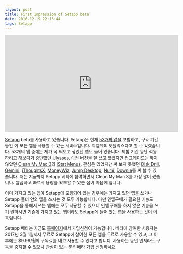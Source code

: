 ```yaml
---
layout: post
title: First Impression of Setapp beta
date: 2016-12-19 22:13:44
tags: Setapp
---
```

<iframe width="560" height="315" src="https://www.youtube.com/embed/LJBZ8dwTJoM" frameborder="0" allowfullscreen></iframe>

[Setapp](https://setapp.com/ "Setapp Your shortcut to get the best apps for Mac") beta를 사용하고 있습니다. Setapp은 현재 [53개의 앱을](https://setapp.com/apps) 포함하고, 구독 기간동안 이 모든 앱을 사용할 수 있는 서비스입니다. 맥앱계의 넷플릭스라고 할 수 있겠습니다. 53개의 앱 중에는 제가 꼭 써보고 싶었던 앱도 들어 있습니다. 체험 기간 동안 적응하려고 해보다가 중단했던 [Ulysses][3375-0001], 이전 버전을 잘 쓰고 있었지만 업그레이드는 하지 않았던 [Clean My Mac 3][3375-0002]와 [iStat Menus][3375-0003], 관심은 있었지만 써 보지 못했던 [Disk Drill][3375-0004], [Gemini][3375-0005], [iThoughtsX][3375-0006], [MoneyWiz][3375-0007], [Jump Desktop][3375-0008], [Numi][3375-0009], [Downie][3375-0010]를 써 볼 수 있습니다. 저는 지금까지 Setapp 베타에 참여하면서 Clean My Mac 3를 가장 많이 썼습니다. 깔끔하고 빠르게 용량을 확보할 수 있는 점이 마음에 듭니다.

이미 가지고 있는 앱이 Setapp에 포함되어 있는 경우에는 가지고 있던 앱을 쓰거나 Setapp 폴더 안의 앱을 쓰시는 것 모두 가능합니다. 다만 인앱구매가 필요한 기능도 Setapp을 통해서 쓰는 앱에는 모두 사용할 수 있으니 인앱 구매를 하지 않은 기능을 쓰기 원하시면 기존에 가지고 있는 앱이라도 Setapp에 들어 있는 앱을 사용하는 것이 이득입니다.

Setapp 베타는 지금도 [홈페이지](https://setapp.com/)에서 가입신청이 가능합니다. 베타에 참여한 사용자는 2017년 3월 1일까지 무료로 Setapp에 참여한 모든 앱을 무료로 사용할 수 있고, 그 이후에는 $9.99/월의 구독료를 내고 사용할 수 있다고 합니다. 사용하는 동안 언제라도 구독을 중지할 수 있으니 관심이 있는 분은 베타 가입 신청하세요.

[3375-0001]: http://ulyssesapp.com/
[3375-0002]: http://macpaw.com/cleanmymac
[3375-0003]: https://bjango.com/mac/istatmenus/
[3375-0004]: http://www.cleverfiles.com/
[3375-0005]: http://www.geminisoftware.com/
[3375-0006]: https://www.toketaware.com/ithoughts-new-home/
[3375-0007]: http://moneywizapp.com/
[3375-0008]: https://jumpdesktop.com/
[3375-0009]: https://numi.io/
[3375-0010]: http://download.cnet.com/Downie/3000-2071_4-76014829.html